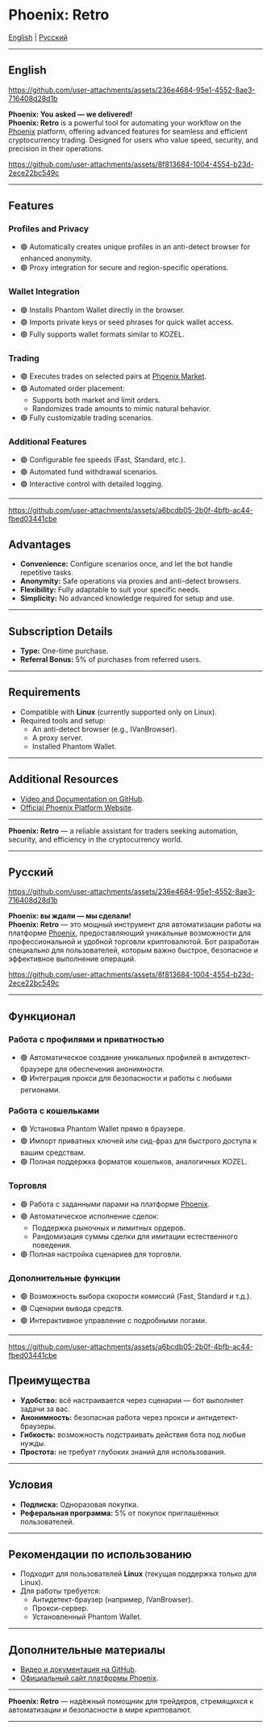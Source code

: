 

# Phoenix: Retro

[English](#english) | [Русский](#русский)

---

## English

https://github.com/user-attachments/assets/236e4684-95e1-4552-8ae3-716408d28d1b


**Phoenix: You asked — we delivered!**  
**Phoenix: Retro** is a powerful tool for automating your workflow on the [Phoenix](https://www.phoenix.trade/) platform, offering advanced features for seamless and efficient cryptocurrency trading. Designed for users who value speed, security, and precision in their operations.

https://github.com/user-attachments/assets/8f813684-1004-4554-b23d-2ece22bc549c

---

## **Features**

### **Profiles and Privacy**
- 🟢 Automatically creates unique profiles in an anti-detect browser for enhanced anonymity.
- 🟢 Proxy integration for secure and region-specific operations.

### **Wallet Integration**
- 🟢 Installs Phantom Wallet directly in the browser.
- 🟢 Imports private keys or seed phrases for quick wallet access.
- 🟢 Fully supports wallet formats similar to KOZEL.

### **Trading**
- 🟢 Executes trades on selected pairs at [Phoenix Market](https://www.phoenix.trade/market).
- 🟢 Automated order placement:
  - Supports both market and limit orders.
  - Randomizes trade amounts to mimic natural behavior.
- 🟢 Fully customizable trading scenarios.

### **Additional Features**
- 🟢 Configurable fee speeds (Fast, Standard, etc.).
- 🟢 Automated fund withdrawal scenarios.
- 🟢 Interactive control with detailed logging.

---

https://github.com/user-attachments/assets/a6bcdb05-2b0f-4bfb-ac44-fbed03441cbe

## **Advantages**

- **Convenience:** Configure scenarios once, and let the bot handle repetitive tasks.
- **Anonymity:** Safe operations via proxies and anti-detect browsers.
- **Flexibility:** Fully adaptable to suit your specific needs.
- **Simplicity:** No advanced knowledge required for setup and use.

---

## **Subscription Details**

- **Type:** One-time purchase.
- **Referral Bonus:** 5% of purchases from referred users.

---

## **Requirements**

- Compatible with **Linux** (currently supported only on Linux).
- Required tools and setup:
  - An anti-detect browser (e.g., IVanBrowser).
  - A proxy server.
  - Installed Phantom Wallet.

---

## **Additional Resources**

- [Video and Documentation on GitHub](https://github.com/DryRetro/phoenix/blob/main/README.md).
- [Official Phoenix Platform Website](https://www.phoenix.trade/).

---

**Phoenix: Retro** — a reliable assistant for traders seeking automation, security, and efficiency in the cryptocurrency world.

---

## Русский

https://github.com/user-attachments/assets/236e4684-95e1-4552-8ae3-716408d28d1b


**Phoenix: вы ждали — мы сделали!**  
**Phoenix: Retro** — это мощный инструмент для автоматизации работы на платформе [Phoenix](https://www.phoenix.trade/), предоставляющий уникальные возможности для профессиональной и удобной торговли криптовалютой. Бот разработан специально для пользователей, которым важно быстрое, безопасное и эффективное выполнение операций.


https://github.com/user-attachments/assets/8f813684-1004-4554-b23d-2ece22bc549c

---

## **Функционал**

### **Работа с профилями и приватностью**
- 🟢 Автоматическое создание уникальных профилей в антидетект-браузере для обеспечения анонимности.
- 🟢 Интеграция прокси для безопасности и работы с любыми регионами.

### **Работа с кошельками**
- 🟢 Установка Phantom Wallet прямо в браузере.
- 🟢 Импорт приватных ключей или сид-фраз для быстрого доступа к вашим средствам.
- 🟢 Полная поддержка форматов кошельков, аналогичных KOZEL.

### **Торговля**
- 🟢 Работа с заданными парами на платформе [Phoenix](https://www.phoenix.trade/market).
- 🟢 Автоматическое исполнение сделок:
  - Поддержка рыночных и лимитных ордеров.
  - Рандомизация суммы сделки для имитации естественного поведения.
- 🟢 Полная настройка сценариев для торговли.

### **Дополнительные функции**
- 🟢 Возможность выбора скорости комиссий (Fast, Standard и т.д.).
- 🟢 Сценарии вывода средств.
- 🟢 Интерактивное управление с подробными логами.

---

https://github.com/user-attachments/assets/a6bcdb05-2b0f-4bfb-ac44-fbed03441cbe

## **Преимущества**

- **Удобство:** всё настраивается через сценарии — бот выполняет задачи за вас.
- **Анонимность:** безопасная работа через прокси и антидетект-браузеры.
- **Гибкость:** возможность подстраивать действия бота под любые нужды.
- **Простота:** не требует глубоких знаний для использования.

---

## **Условия**

- **Подписка:** Одноразовая покупка.
- **Реферальная программа:** 5% от покупок приглашённых пользователей.

---

## **Рекомендации по использованию**

- Подходит для пользователей **Linux** (текущая поддержка только для Linux).
- Для работы требуется:
  - Антидетект-браузер (например, IVanBrowser).
  - Прокси-сервер.
  - Установленный Phantom Wallet.

---

## **Дополнительные материалы**

- [Видео и документация на GitHub](https://github.com/DryRetro/phoenix/blob/main/README.md).
- [Официальный сайт платформы Phoenix](https://www.phoenix.trade/).

---

**Phoenix: Retro** — надёжный помощник для трейдеров, стремящихся к автоматизации и безопасности в мире криптовалют.

---
